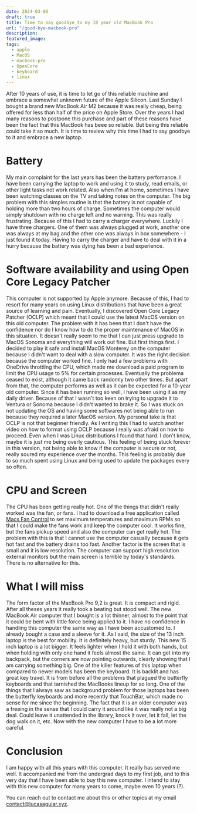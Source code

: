 ```yaml
---
date: 2024-03-06
draft: true
title: Time to say goodbye to my 10 year old MacBook Pro
url: "/good-bye-macbook-pro"
description:
featured_image:
tags:
  - apple
  - MacOS
  - macbook-pro
  - OpenCore
  - keyboard
  - linux
---
```

After 10 years of use, it is time to let go of this reliable machine and embrace a somewhat unknown future of the Apple Silicon. Last Sunday I bought a brand new MacBook Air M2 because it was really cheap, being offered for less than half of the price on Apple Store. Over the years I had many reasons to postpone this purchase and part of these reasons have been the fact that this MacBook has beee so reliable. But being this reliable could take it so much. It is time to review why this time I had to say goodbye to it and embrace a new laptop.
# Battery
My main complaint for the last years has been the battery perfomance. I have been carrying the laptop to work and using it to study, read emails, or other light tasks not work related. Also when I'm at home, sometimes I have been watching classes on the TV and taking notes on the computer. The big problem with this simples routine is that the battery is not capable of holding more than two hours of charge. Sometimes the computer would simply shutdown with no charge left and no warning. This was really frustrating. Because of this I had to carry a charger everywhere. Luckily I have three chargers. One of them was always plugged at work, another one was always at my bag and the other one was always in box somewhere - I just found it today. Having to carry the charger and have to deal with it in a hurry because the battery was dying has been a bad experience.
# Software availability and using Open Core Legacy Patcher
This computer is not supported by Apple anymore. Because of this, I had to resort for many years on using Linux distributions that have been a great source of learning and pain. Eventually, I discovered Open Core Legacy Patcher (OCLP) which meant that I could use the latest MacOS version on this old computer. The problem with it has been that I don't have the confidence nor do I know how to do the proper maintenance of MacOS in this situation. It doesn't really seem to me that I can just press upgrade to MacOS Sonoma and everything will work out fine. But first things first.
I decided to play it safe and install MacOS Monterey on the computer because I didn't want to deal with a slow computer. It was the right decision because the computer worked fine. I only had a few problems with OneDrive throttling the CPU, which made me download a paid program to limit the CPU usage to 5% for certain processes. Eventually the problema ceased to exist, although it came back randomly two other times. But apart from that, the computer performs as well as it can be expected for a 10-year old computer.
Since it has been running so well, I have been using it as my daily driver. Because of that I wasn't too keen on trying to upgrade it to Ventura or Sonoma because I didn't wanted to brake it. So I was stuck on not updating the OS and having some softwares not being able to run because they required a later MacOS version. My personal take is that OCLP is not that beginner friendly. As I writing this I had to watch another video on how to format using OCLP because I really was afraid on how to proceed. Even when I was Linux distributions I found that hard. I don't know, maybe it is just me being overly cautious.
This feeling of being stuck forever in this version, not being able to know if the computer is secure or not, really soured my experience over the months. This feeling is probably due to so much spent using Linux and being used to update the packages every so often.
# CPU and Screen
The CPU has been getting really hot. One of the things that didn't really worked was the fan, or fans. I had to download a free application called [Macs Fan Control](https://crystalidea.com/macs-fan-control/download) to set maximum temperatures and maximum RPMs so that I could make the fans work and keep the computer cool. It works fine, but the fans pickup speed and also the computer can get really hot. The problem with this is that I cannot use the computer casually because it gets hot fast and the battery drains too fast.
Another factor is the screen that is small and it is low resolution. The computer can support high resolution external monitors but the main screen is terrible by today's standards. There is no alternative for this.
# What I will miss
The form factor of the MacBook Pro 9,2 is great. It is compact and rigid. After all theses years it really took a beating but stood well. The new MacBook Air computer that I bought is a lot thinner, almost to the point that it could be bent with little force being applied to it. I have no confidence in handling this computer the same way as I have been accustomed to. I already bought a case and a sleeve for it.
As I said, the size of the 13 inch laptop is the best for mobility. It is definitely heavy, but sturdy. This new 15 inch laptop is a lot bigger. It feels lighter when I hold it with both hands, but when holding with only one hand it feels almost the same. It can get into my backpack, but the corners are now pointing outwards, clearly showing that I am carrying something big.
One of the killer features of this laptop when compared to newer models has been the keyboard. It is backlit and has great key travel. It is from before all the problems that plagued the butterfly keyboards and that tarnished the MacBooks lineup for so long. One of the things that I always saw as background problem for those laptops has been the butterfly keyboards and more recently that TouchBar, which made no sense for me since the beginning.
The fact that it is an older computer was a freeing in the sense that I could carry it around like it was really not a big deal. Could leave it unattended in the library, knock it over, let it fall, let the dog walk on it, etc. Now with the new computer I have to be a lot more careful.
# Conclusion
I am happy with all this years with this computer. It really has served me well. It accompanied me from the undergrad days to my first job, and to this very day that I have been able to buy this new computer. I intend to stay with this new computer for many years to come, maybe even 10 years (?).

You can reach out to contact me about this or other topics at my email contact@lucasaguiar.xyz.
